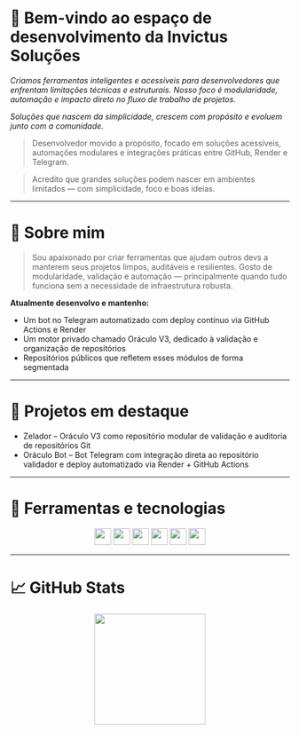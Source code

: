 # 🚀 Bem-vindo ao espaço de desenvolvimento da Invictus Soluções


*Criamos ferramentas inteligentes e acessíveis para desenvolvedores que enfrentam limitações técnicas e estruturais. Nosso foco é modularidade, automação e impacto direto no fluxo de trabalho de projetos.*


*Soluções que nascem da simplicidade, crescem com propósito e evoluem junto com a comunidade.*

>  Desenvolvedor movido a propósito, focado em soluções acessíveis, automações modulares e integrações práticas entre GitHub, Render e Telegram.
  

> Acredito que grandes soluções podem nascer em ambientes limitados — com simplicidade, foco e boas ideias.

---

# 👤 Sobre mim

> Sou apaixonado por criar ferramentas que ajudam outros devs a manterem seus projetos limpos, auditáveis e resilientes. Gosto de modularidade, validação e automação — principalmente quando tudo funciona sem a necessidade de infraestrutura robusta.

**Atualmente desenvolvo e mantenho:**

- Um bot no Telegram automatizado com deploy contínuo via GitHub Actions e Render
- Um motor privado chamado Oráculo V3, dedicado à validação e organização de repositórios
- Repositórios públicos que refletem esses módulos de forma segmentada

---

# 🧩 Projetos em destaque

- Zelador – Oráculo V3 como repositório modular de validação e auditoria de repositórios Git
- Oráculo Bot – Bot Telegram com integração direta ao repositório validador e deploy automatizado via Render + GitHub Actions

---

# 🚀 Ferramentas e tecnologias

<div align="center">
  <img height="30" src="https://cdn.jsdelivr.net/gh/devicons/devicon/icons/javascript/javascript-original.svg" />
  <img height="30" src="https://cdn.jsdelivr.net/gh/devicons/devicon/icons/typescript/typescript-original.svg" />
  <img height="30" src="https://cdn.jsdelivr.net/gh/devicons/devicon/icons/nodejs/nodejs-original.svg" />
  <img height="30" src="https://cdn.jsdelivr.net/gh/devicons/devicon/icons/android/android-original.svg" />
  <img height="30" src="https://cdn.jsdelivr.net/gh/devicons/devicon/icons/git/git-original.svg" />
  <img height="30" src="https://cdn.jsdelivr.net/gh/devicons/devicon/icons/github/github-original.svg" />
</div>

---

# 📈 GitHub Stats

<div align="center">
  <img height="200" src="https://github-readme-stats.vercel.app/api?username=invictus-solucoes&customtitle=Minhas%20Estatísticas%20no%20GitHub&showicons=true&borderradius=25&rankicon=github&theme=tokyonight&locale=pt-br&textcolor=ff8c00&titlecolor=ffffff&border_color=ff8c00"/>
</div>